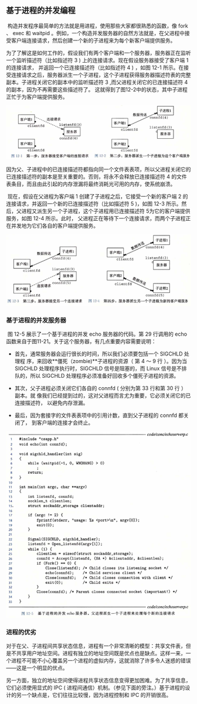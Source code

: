 ## 基于进程的并发编程

​		构造并发程序最简单的方法就是用进程，使用那些大家都很熟悉的函数，像 fork 、 exec 和 waitpid 。例如，一个构造并发服务器的自然方法就是，在父进程中接受客户端连接请求，然后创建一个新的子进程来为每个新客户端提供服务。

​		为了了解这是如何工作的，假设我们有两个客户端和一个服务器，服务器正在监听一个监听描述符（比如指述符 3 ) 上的连接请求。现在假设服务器接受了客户端 1 的连接请求， 并返回一个已连接描述符（比如指述符 4 ) ，如图 12-1 所示。在接受连接请求之后，服务器派生一个子进程，这个子进程获得服务器描述符表的完整副本。子进程关闭它的副本中的监听描述符 3 ,而父进程关闭它的已连接描述符 4 的副本，因为不再需要这些描述符了。 这就得到了图12-2中的状态，其中子进程正忙于为客户端提供服务。

![01服务器接收客户端链接](./markdownimage/01服务器接收客户端链接.png)

​		因为父、子进程中的已连接描述符都指向同一个文件表表项，所以父进程关闭它的已连接描述符的副本是至关重要的。否则，将永不会释放已连接描述符 4 的文件表条目，而且由此引起的内存泄漏将最终消耗光可用的内存，使系统崩溃。

​		现在，假设在父进程为客户端 1 创建了子进程之后，它接受一个新的客户端 2 的连接请求，并返回一个新的已连接描述符（比如描述符 5 )，如图 12-3 所示。然后，父进程又派生另一个子进程，这个子进程用已连接描述符 5为它的客户端提供服务，如图 12-4 所示。此时， 父进程正在等待下一个连接请求，而两个子进程正在并发地为它们各自的客户端提供服务。

![01服务器接收另一个连接请求](./markdownimage/01服务器接收另一个连接请求.png)





### 基于进程的并发服务器

​		图 12-5 展示了一个基于进程的并发 echo 服务器的代码。第 29 行调用的 echo 函数来自于图11-21。关于这个服务器，有几点重要内容需要说明：

* 首先，通常服务器会运行很长的时间，所以我们必须要包括一个 SIGCHLD 处理程 序，来回收**僵死（zombie)**子进程的资源（ 第 4 〜 9 行 ）。因为当 SIGCHLD 处理程序执行时，SIGCHLD 信号是阻塞的，而 Linux 信号是不排队的，所以 SIGCHLD 处理程序必须准备好回收多个僵死子进程的资源。

* 其次，父子进程必须关闭它们各自的 connfd ( 分别为第 33 行和第 30 行 ）副本。就 像我们已经提到过的，这对父进程而言尤为重要，它必须关闭它的已连接描述符， 以避免内存泄漏。

* 最后，因为套接字的文件表表项中的引用计数，直到父子进程的 connfd 都关闭了， 到客户端的连接才会终止。

![01基于进程的并发echo服务器](./markdownimage/01基于进程的并发echo服务器.png)



### 进程的优劣

​		对于在父、子进程间共享状态信息，进程有一个非常清晰的模型：共享文件表，但是不共享用户地址空间。进程有独立的地址空间既是优点也是缺点。这样一来，一个进程不可能不小心覆盖另一个进程的虚拟内存，这就消除了许多令人迷惑的错误——这是一个明显的优点。

​		另一方面，独立的地址空间使得进程共享状态信息变得更加困难。为了共享信息，它们必须使用显式的 IPC ( 进程间通信）机制。（参见下面的旁注。）基于进程的设计的另一个缺点是，它们往往比较慢，因为进程控制和 IPC 的开销很高。